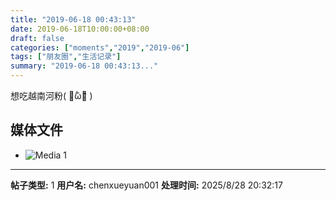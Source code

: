 ```yaml
---
title: "2019-06-18 00:43:13"
date: 2019-06-18T10:00:00+08:00
draft: false
categories: ["moments","2019","2019-06"]
tags: ["朋友圈","生活记录"]
summary: "2019-06-18 00:43:13..."
---
```


想吃越南河粉( ･᷄ὢ･᷅ )

## 媒体文件

- ![Media 1](/Moments/photos/2019-06-18/201906180043130.jpg)

---

**帖子类型:** 1
**用户名:** chenxueyuan001
**处理时间:** 2025/8/28 20:32:17